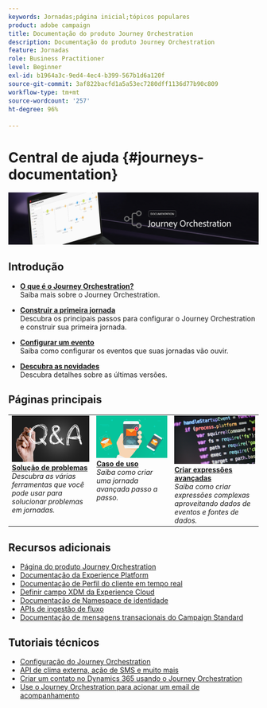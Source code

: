 ```yaml
---
keywords: Jornadas;página inicial;tópicos populares
product: adobe campaign
title: Documentação do produto Journey Orchestration
description: Documentação do produto Journey Orchestration
feature: Jornadas
role: Business Practitioner
level: Beginner
exl-id: b1964a3c-9ed4-4ec4-b399-567b1d6a120f
source-git-commit: 3af822bacfd1a5a53ec7280dff1136d77b90c809
workflow-type: tm+mt
source-wordcount: '257'
ht-degree: 96%

---
```


# Central de ajuda {#journeys-documentation}

![](using/assets/do-not-localize/bannerjourney.png)

## Introdução

* **[O que é o Journey Orchestration?](using/about/about-journey-orchestration.md)**<br/>
Saiba mais sobre o Journey Orchestration.

* **[Construir a primeira jornada](using/about/get-started.md)**<br/>
Descubra os principais passos para configurar o Journey Orchestration e construir sua primeira jornada.

* **[Configurar um evento](using/event/about-events.md#section_tbk_5qt_pgb)**<br/>
Saiba como configurar os eventos que suas jornadas vão ouvir.

* **[Descubra as novidades](using/release-notes/release-notes.md)**<br/>
Descubra detalhes sobre as últimas versões.

## Páginas principais

<table style="table-layout:fixed">
<tr>
    <td valign="top">
        <a href="using/about/troubleshooting.md">
       <img alt="Desenvolvedores" src="using/assets/do-not-localize/FAQ.png" />
       </a>
    <div>
    <a href="using/about/troubleshooting.md"><strong>Solução de problemas</strong></a>
    </div>
    <em>Descubra as várias ferramentas que você pode usar para solucionar problemas em jornadas.</em>
    <br>
  </td>
  <td valign="top">
    <a href="using/usecase/building-the-journey.md">
      <img alt="build" src="using/assets/do-not-localize/design.png"/>
    </a>
    <div>
    <a href="using/usecase/building-the-journey.md"><strong>Caso de uso</strong></a>
    </div>
    <em>Saiba como criar uma jornada avançada passo a passo.</em>
    <br>
  </td>
  <td valign="top">
    <a href="using/expression/expressionadvanced.md">
      <img alt="condições" src="using/assets/do-not-localize/dev.png"/>
    </a>
    <div>
    <a href="using/expression/expressionadvanced.md"><strong>Criar expressões avançadas</strong></a>
    </div>
    <em>Saiba como criar expressões complexas aproveitando dados de eventos e fontes de dados. </em>
    <br>
  </td>
</tr>
</table>

## Recursos adicionais

* [Página do produto Journey Orchestration](https://www.adobe.com/fr/experience-platform/journey-orchestration.html)
* [Documentação da Experience Platform](https://www.adobe.com/br/experience-platform/documentation-and-developer-resources.html)
* [Documentação de Perfil do cliente em tempo real](https://docs.adobe.com/content/help/pt-BR/experience-platform/profile/home.html)
* [Definir campo XDM da Experience Cloud](https://docs.adobe.com/content/help/pt-BR/experience-platform/xdm/home.html)
* [Documentação de Namespace de identidade](https://docs.adobe.com/content/help/pt-BR/experience-platform/identity/home.html)
* [APIs de ingestão de fluxo](https://docs.adobe.com/content/help/pt-BR/experience-platform/ingestion/streaming/overview.html)
* [Documentação de mensagens transacionais do Campaign Standard](https://experienceleague.adobe.com/docs/campaign-standard/using/communication-channels/transactional-messaging/getting-started-with-transactional-msg.html)

## Tutoriais técnicos

* [Configuração do Journey Orchestration](https://experienceleague.adobe.com/docs/platform-learn/comprehensive-technical-tutorial/module6/journey-orchestration-create-account.html?lang=pt-BR#module6-journey-orchestration)
* [API de clima externa, ação de SMS e muito mais](https://experienceleague.adobe.com/docs/platform-learn/comprehensive-technical-tutorial/module12/journey-orchestration-external-weather-api-sms.html?lang=pt-BR#module12)
* [Criar um contato no Dynamics 365 usando o Journey Orchestration](https://experienceleague.adobe.com/docs/platform-learn/comprehensive-technical-tutorial/module17/ex3.html?lang=pt-BR#module17)
* [Use o Journey Orchestration para acionar um email de acompanhamento](https://experienceleague.adobe.com/docs/platform-learn/comprehensive-technical-tutorial/module20/ex4.html?lang=pt-BR#module20)
